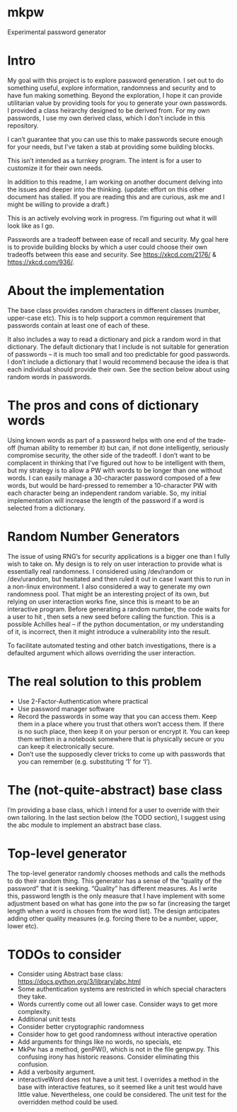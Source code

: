 # mkpw
Experimental password generator

# Intro 
My goal with this project is to explore password generation.  I set out to do something useful, explore information, randomness and security and to have fun making something.  Beyond the exploration, I hope it can provide utilitarian value by providing tools for you to generate your own passwords.  I provided a class heirarchy designed to be derived from.  For my own passwords, I use my own derived class, which I don't include in this repository.

I can’t guarantee that you can use this to make passwords secure enough for your needs, but I've taken a stab at providing some building blocks.

This isn’t intended as a turnkey program.  The intent is for a user to customize it for their own needs.

In addition to this readme, I am working on another document delving into the issues and deeper into the thinking.  (update: effort on this other document has stalled.  If you are reading this and are curious, ask me and I might be willing to provide a draft.)

This is an actively evolving work in progress.  I’m figuring out what it will look like as I go.  

Passwords are a tradeoff between ease of recall and security.  My goal here is to provide building blocks by which a user could choose their own tradeoffs between this ease and security.  See https://xkcd.com/2176/ & https://xkcd.com/936/.

# About the implementation
The base class provides random characters in different classes (number, upper-case etc).  This is to help support a common requirement that passwords contain at least one of each of these.

It also includes a way to read a dictionary and pick a random word in that dictionary.  The default dictionary that I include is not suitable for generation of passwords – it is much too small and too predictable for good passwords.  I don’t include a dictionary that I would recommend because the idea is that each individual should provide their own.  See the section below about using random words in passwords.

# The pros and cons of dictionary words
Using known words as part of a password helps with one end of the trade-off (human ability to remember it) but can, if not done intelligently, seriously compromise security, the other side of the tradeoff.  I don’t want to be complacent in thinking that I’ve figured out how to be intelligent with them, but my strategy is to allow a PW with words to be longer than one without words.  I can easily manage a 30-character password composed of a few words, but would be hard-pressed to remember a 10-character PW with each character being an independent random variable.  So, my initial implementation will increase the length of the password if a word is selected from a dictionary. 

# Random Number Generators
The issue of using RNG’s for security applications is a bigger one than I fully wish to take on.  My design is to rely on user interaction to provide what is essentially real randomness.  I considered using /dev/random or /dev/urandom, but hesitated and then ruled it out in case I want this to run in a non-linux environment.  I also considered a way to generate my own randomness pool.  That might be an interesting project of its own, but relying on user interaction works fine, since this is meant to be an interactive program.  Before generating a random number, the code waits for a user to hit <enter>, then sets a new seed before calling the function.  This is a possible Achilles heal – if the python documentation, or my understanding of it, is incorrect, then it might introduce a vulnerability into the result.
  
To facilitate automated testing and other batch investigations, there is a defaulted argument which allows overriding the user interaction.

# The real solution to this problem
*	Use 2-Factor-Authentication where practical
*	Use password manager software
*	Record the passwords in some way that you can access them.  Keep them in a place where you trust that others won’t access them.  If there is no such place, then keep it on your person or encrypt it.  You can keep them written in a notebook somewhere that is physically secure or you can keep it electronically secure.
*	Don’t use the supposedly clever tricks to come up with passwords that you can remember (e.g. substituting ‘1’ for ‘I’).

# The (not-quite-abstract) base class
I’m providing a base class, which I intend for a user to override with their own tailoring.  In the last section below (the TODO section), I suggest using the abc module to implement an abstract base class. 

# Top-level generator
The top-level generator randomly chooses methods and calls the methods to do their random thing.  This generator has a sense of the “quality of the password” that it is seeking.  “Quality” has different measures.  As I write this, password length is the only measure that I have implement with some adjustment based on what has gone into the pw so far (increasing the target length when a word is chosen from the word list).  The design anticipates adding other quality measures (e.g. forcing there to be a number, upper, lower etc).

# TODOs to consider

* Consider using Abstract base class: https://docs.python.org/3/library/abc.html
* Some authentication systems are restricted in which special characters they take.
* Words currently come out all lower case.  Consider ways to get more complexity.
* Additional unit tests
* Consider better cryptographic randomness
* Consider how to get good randomness without interactive operation
* Add arguments for things like no words, no specials, etc
* MkPw has a method, genPW(), which is not in the file genpw.py.  This confusing irony has historic reasons.  Consider eliminating this confusion.
* Add a verbosity argument.
* interactiveWord does not have a unit test.  I overrides a method in the base with interactive features, so it seemed like a unit test would have little value.  Nevertheless, one could be considered.  The unit test for the overridden method could be used. 

